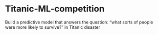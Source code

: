 # Titanic-ML-competition
Build a predictive model that answers the question: “what sorts of people were more likely to survive?” in Titanic disaster
